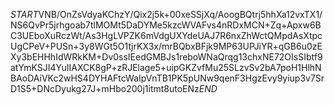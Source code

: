 $START$VNB/OnZsVdyaKChzY/Qix2j5k+00xeSSjXq/AoogBQtrj5hhXa12vxTX1/NS6QvPr5jrhgoab7tlMOMt5DaDYMe5kzcWVAFvs4nRDxMCN+Zq+Apxw6BC3UEboXuRczWt/As3HgLVPZK6mVdgUXYdeUAJ7R6nxZhWctQMpdAsXtpcUgCPeV+PUSn+3y8WGt5O1tjrKX3x/mrBQbxBFjk9MP63UPJiYR+qGB6u0zEXy3bEHHhIdWRkKM+Dv0ssIEedGMBJs1reboWNaQrqg13chxNE72OIsSIbtf9atYmKSJI4YuIIAXCK8gP+zRJElage5+uipGKZvfMu25SLzvSv2bA7poH1HlhNBAoDAiVKc2wHS4DYHAFtcWaIpVnTB1PK5pUNw9qenF3HgzEvy9yiup3v7SrD1S5+DNcDyukg27J+mHbo200j1itmt8utoENz$END$